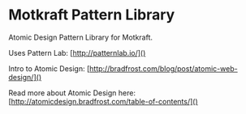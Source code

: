 # Motkraft Pattern Library
Atomic Design Pattern Library for Motkraft.

Uses Pattern Lab:
[http://patternlab.io/]()

Intro to Atomic Design: [http://bradfrost.com/blog/post/atomic-web-design/]()

Read more about Atomic Design here:
[http://atomicdesign.bradfrost.com/table-of-contents/]()

